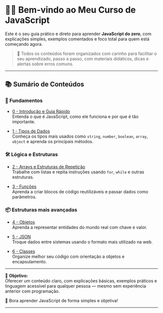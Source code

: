 # 👨‍🏫 Bem-vindo ao Meu Curso de JavaScript

Este é o seu guia prático e direto para aprender **JavaScript do zero**, com explicações simples, exemplos comentados e foco total para quem está começando agora.

> 📌 Todos os conteúdos foram organizados com carinho para facilitar o seu aprendizado, passo a passo, com materiais didáticos, dicas e alertas sobre erros comuns.

---

## 📚 Sumário de Conteúdos

### 🔰 Fundamentos

- [0 - Introdução e Guia Rápido](https://github.com/betim009/meu_curso_javascript/tree/main/conteudo_js/conteudos/0_intro)  
  Entenda o que é JavaScript, como ele funciona e por que é tão importante.

- [1 - Tipos de Dados](https://github.com/betim009/meu_curso_javascript/tree/main/conteudo_js/conteudos/1_dados)  
  Conheça os tipos mais usados como `string`, `number`, `boolean`, `array`, `object` e aprenda os principais métodos.

### 🛠️ Lógica e Estruturas

- [2 - Arrays e Estruturas de Repetição](https://github.com/betim009/meu_curso_javascript/tree/main/conteudo_js/conteudos/2_arrays-loops)  
  Trabalhe com listas e repita instruções usando `for`, `while` e outras estruturas.

- [3 - Funções](https://github.com/betim009/meu_curso_javascript/tree/main/conteudo_js/conteudos/3_funcoes)  
  Aprenda a criar blocos de código reutilizáveis e passar dados como parâmetros.

### 📦 Estruturas mais avançadas

- [4 - Objetos](https://github.com/betim009/meu_curso_javascript/tree/main/conteudo_js/conteudos/4_objetos)  
  Aprenda a representar entidades do mundo real com chave e valor.

- [5 - JSON](https://github.com/betim009/meu_curso_javascript/tree/main/conteudo_js/conteudos/5_json)  
  Troque dados entre sistemas usando o formato mais utilizado na web.

- [6 - Classes](https://github.com/betim009/meu_curso_javascript/tree/main/conteudo_js/conteudos/6_classes)  
  Organize melhor seu código com orientação a objetos e encapsulamento.

---

🎯 **Objetivo:**  
Oferecer um conteúdo claro, com explicações básicas, exemplos práticos e linguagem acessível para qualquer pessoa — mesmo sem experiência anterior com programação.

🚀 Bora aprender JavaScript de forma simples e objetiva!

---
